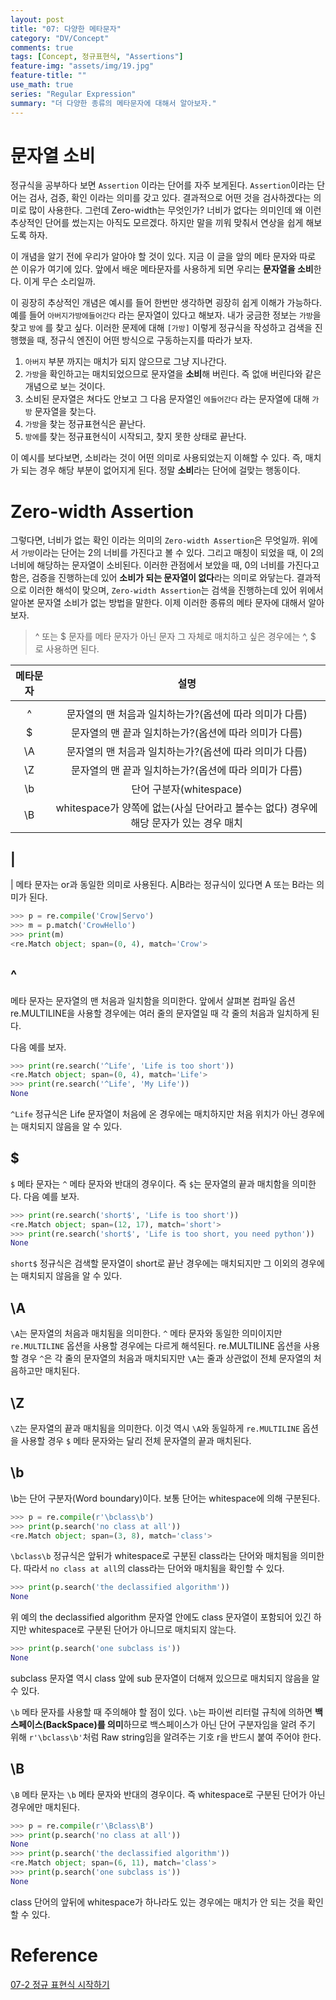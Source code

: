 ```yaml
---
layout: post
title: "07: 다양한 메타문자"
category: "DV/Concept"
comments: true
tags: [Concept, 정규표현식, "Assertions"]
feature-img: "assets/img/19.jpg"
feature-title: ""
use_math: true
series: "Regular Expression"
summary: "더 다양한 종류의 메타문자에 대해서 알아보자."
---
```


# 문자열 소비

정규식을 공부하다 보면 `Assertion` 이라는 단어를 자주 보게된다. `Assertion`이라는 단어는 검사, 검증, 확인 이라는 의미를 갖고 있다. 결과적으로 어떤 것을 검사하겠다는 의미로 많이 사용한다. 그런데 Zero-width는 무엇인가? 너비가 없다는 의미인데 왜 이런 추상적인 단어를 썼는지는 아직도 모르겠다. 하지만 말을 끼워 맞춰서 연상을 쉽게 해보도록 하자.

이 개념을 알기 전에 우리가 알아야 할 것이 있다. 지금 이 글을 앞의 메타 문자와 따로 쓴 이유가 여기에 있다. 앞에서 배운 메타문자를 사용하게 되면 우리는 **문자열을 소비**한다. 이게 무슨 소리일까.

이 굉장히 추상적인 개념은 예시를 들어 한번만 생각하면 굉장히 쉽게 이해가 가능하다. 예를 들어 `아버지가방에들어간다` 라는 문자열이 있다고 해보자. 내가 궁금한 정보는 `가방`을 찾고 `방에` 를 찾고 싶다. 이러한 문제에 대해 `[가방]` 이렇게 정규식을 작성하고 검색을 진행했을 때, 정규식 엔진이 어떤 방식으로 구동하는지를 따라가 보자.

1. `아버지` 부분 까지는 매치가 되지 않으므로 그냥 지나간다.
2. `가방`을 확인하고는 매치되었으므로 문자열을 **소비**해 버린다. 즉 없애 버린다와 같은 개념으로 보는 것이다.
3. 소비된 문자열은 쳐다도 안보고 그 다음 문자열인 `에들어간다` 라는 문자열에 대해 `가방` 문자열을 찾는다.
4. `가방`을 찾는 정규표현식은 끝난다.
5. `방에`를 찾는 정규표현식이 시작되고, 찾지 못한 상태로 끝난다.

이 예시를 보다보면, 소비라는 것이 어떤 의미로 사용되었는지 이해할 수 있다. 즉, 매치가 되는 경우 해당 부분이 없어지게 된다. 정말 **소비**라는 단어에 걸맞는 행동이다.

# Zero-width Assertion

그렇다면, 너비가 없는 확인 이라는 의미의 `Zero-width Assertion`은 무엇일까. 위에서 `가방`이라는 단어는 2의 너비를 가진다고 볼 수 있다. 그리고 매칭이 되었을 때, 이 2의 너비에 해당하는 문자열이 소비된다. 이러한 관점에서 보았을 때, 0의 너비를 가진다고 함은, 검증을 진행하는데 있어 **소비가 되는 문자열이 없다**라는 의미로 와닿는다. 결과적으로 이러한 해석이 맞으며, `Zero-width Assertion`는 검색을 진행하는데 있어 위에서 알아본 문자열 소비가 없는 방법을 말한다. 이제 이러한 종류의 메타 문자에 대해서 알아보자.

> ^ 또는 $ 문자를 메타 문자가 아닌 문자 그 자체로 매치하고 싶은 경우에는 \^, \$ 로 사용하면 된다.

| 메타문자 |                                         설명                                          |
| :------: | :-----------------------------------------------------------------------------------: |
|          |                                                                                       | 또는 이라는 의미 (Or) |
|    ^     |                문자열의 맨 처음과 일치하는가?(옵션에 따라 의미가 다름)                |
|    \$    |                 문자열의 맨 끝과 일치하는가?(옵션에 따라 의미가 다름)                 |
|    \A    |                문자열의 맨 처음과 일치하는가?(옵션에 따라 의미가 다름)                |
|    \Z    |                 문자열의 맨 끝과 일치하는가?(옵션에 따라 의미가 다름)                 |
|    \b    |                                단어 구분자(whitespace)                                |
|    \B    | whitespace가 양쪽에 없는(사실 단어라고 볼수는 없다) 경우에 해당 문자가 있는 경우 매치 |

## |

| 메타 문자는 or과 동일한 의미로 사용된다. A|B라는 정규식이 있다면 A 또는 B라는 의미가 된다.

```python
>>> p = re.compile('Crow|Servo')
>>> m = p.match('CrowHello')
>>> print(m)
<re.Match object; span=(0, 4), match='Crow'>
```

## ^

메타 문자는 문자열의 맨 처음과 일치함을 의미한다. 앞에서 살펴본 컴파일 옵션 re.MULTILINE을 사용할 경우에는 여러 줄의 문자열일 때 각 줄의 처음과 일치하게 된다.

다음 예를 보자.

```python
>>> print(re.search('^Life', 'Life is too short'))
<re.Match object; span=(0, 4), match='Life'>
>>> print(re.search('^Life', 'My Life'))
None
```

`^Life` 정규식은 Life 문자열이 처음에 온 경우에는 매치하지만 처음 위치가 아닌 경우에는 매치되지 않음을 알 수 있다.

## \$

`$` 메타 문자는 `^` 메타 문자와 반대의 경우이다. 즉 `$`는 문자열의 끝과 매치함을 의미한다. 다음 예를 보자.

```python
>>> print(re.search('short$', 'Life is too short'))
<re.Match object; span=(12, 17), match='short'>
>>> print(re.search('short$', 'Life is too short, you need python'))
None
```

`short$` 정규식은 검색할 문자열이 short로 끝난 경우에는 매치되지만 그 이외의 경우에는 매치되지 않음을 알 수 있다.

## \A

`\A`는 문자열의 처음과 매치됨을 의미한다. `^` 메타 문자와 동일한 의미이지만 `re.MULTILINE` 옵션을 사용할 경우에는 다르게 해석된다. re.MULTILINE 옵션을 사용할 경우 `^`은 각 줄의 문자열의 처음과 매치되지만 `\A`는 줄과 상관없이 전체 문자열의 처음하고만 매치된다.

## \Z

`\Z`는 문자열의 끝과 매치됨을 의미한다. 이것 역시 `\A`와 동일하게 `re.MULTILINE` 옵션을 사용할 경우 `$` 메타 문자와는 달리 전체 문자열의 끝과 매치된다.

## \b

\b는 단어 구분자(Word boundary)이다. 보통 단어는 whitespace에 의해 구분된다.

```python
>>> p = re.compile(r'\bclass\b')
>>> print(p.search('no class at all'))
<re.Match object; span=(3, 8), match='class'>
```

`\bclass\b` 정규식은 앞뒤가 whitespace로 구분된 class라는 단어와 매치됨을 의미한다. 따라서 `no class at all`의 class라는 단어와 매치됨을 확인할 수 있다.

```python
>>> print(p.search('the declassified algorithm'))
None
```

위 예의 the declassified algorithm 문자열 안에도 class 문자열이 포함되어 있긴 하지만 whitespace로 구분된 단어가 아니므로 매치되지 않는다.

```python
>>> print(p.search('one subclass is'))
None
```

subclass 문자열 역시 class 앞에 sub 문자열이 더해져 있으므로 매치되지 않음을 알 수 있다.

`\b` 메타 문자를 사용할 때 주의해야 할 점이 있다. `\b`는 파이썬 리터럴 규칙에 의하면 **백스페이스(BackSpace)를 의미**하므로 백스페이스가 아닌 단어 구분자임을 알려 주기 위해 `r'\bclass\b'`처럼 Raw string임을 알려주는 기호 r을 반드시 붙여 주어야 한다.

## \B

`\B` 메타 문자는 `\b` 메타 문자와 반대의 경우이다. 즉 whitespace로 구분된 단어가 아닌 경우에만 매치된다.

```python
>>> p = re.compile(r'\Bclass\B')
>>> print(p.search('no class at all'))
None
>>> print(p.search('the declassified algorithm'))
<re.Match object; span=(6, 11), match='class'>
>>> print(p.search('one subclass is'))
None
```

class 단어의 앞뒤에 whitespace가 하나라도 있는 경우에는 매치가 안 되는 것을 확인할 수 있다.

# Reference

[07-2 정규 표현식 시작하기](https://wikidocs.net/4308)

